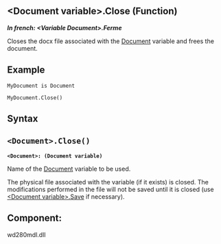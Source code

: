


## &lt;Document variable&gt;.Close (Function)

***In french: &lt;Variable Document&gt;.Ferme***



<a name="XUse"></a>
<a name="Use"></a>
<a name="description"></a>
Closes the docx file associated with the [Document](../WDLang1/1000022461.md) variable and frees the document. 
<a name="Example1"></a>
<a name="sample_code"></a>

## Example


```wl
MyDocument is Document

MyDocument.Close()
```

<a name="XSYNTAX"></a>

## Syntax
<a name="SYNTAX1"></a>

`<Document>.Close()`
---

**`<Document>: (Document variable)`**

Name of the [Document](../WDLang1/1000022461.md) variable to be used.

The physical file associated with the variable (if it exists) is closed. The modifications performed in the file will not be saved until it is closed (use [&lt;Document variable&gt;.Save](../WDLang1/1000024537.md) if necessary).



<a name="XComponent"></a>

## Component:
wd280mdl.dll
